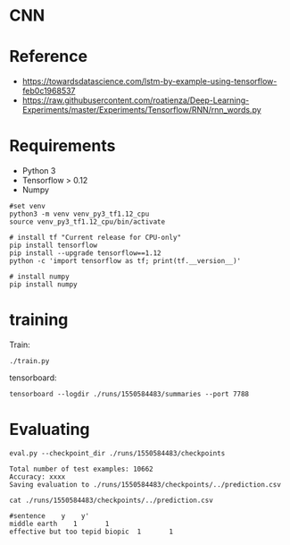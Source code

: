 CNN
===========
# Reference
 - https://towardsdatascience.com/lstm-by-example-using-tensorflow-feb0c1968537
 - https://raw.githubusercontent.com/roatienza/Deep-Learning-Experiments/master/Experiments/Tensorflow/RNN/rnn_words.py
 
# Requirements
 - Python 3
 - Tensorflow > 0.12
 - Numpy
```
#set venv
python3 -m venv venv_py3_tf1.12_cpu
source venv_py3_tf1.12_cpu/bin/activate

# install tf "Current release for CPU-only"
pip install tensorflow
pip install --upgrade tensorflow==1.12
python -c 'import tensorflow as tf; print(tf.__version__)'

# install numpy
pip install numpy
```
 
# training
Train:
```
./train.py
```
tensorboard:
```
tensorboard --logdir ./runs/1550584483/summaries --port 7788
```
# Evaluating
```
eval.py --checkpoint_dir ./runs/1550584483/checkpoints

Total number of test examples: 10662
Accuracy: xxxx
Saving evaluation to ./runs/1550584483/checkpoints/../prediction.csv
```
```
cat ./runs/1550584483/checkpoints/../prediction.csv

#sentence    y    y'
middle earth    1       1
effective but too tepid biopic  1       1
```
